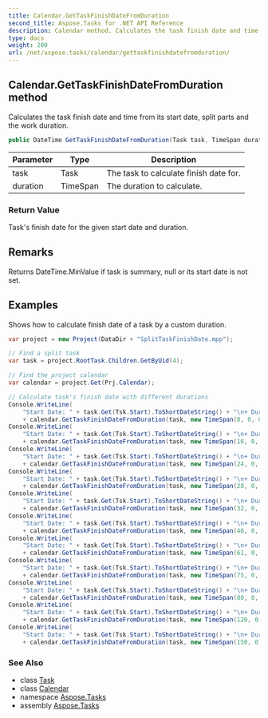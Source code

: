 ```yaml
---
title: Calendar.GetTaskFinishDateFromDuration
second_title: Aspose.Tasks for .NET API Reference
description: Calendar method. Calculates the task finish date and time from its start date split parts and the work duration
type: docs
weight: 200
url: /net/aspose.tasks/calendar/gettaskfinishdatefromduration/
---
```

## Calendar.GetTaskFinishDateFromDuration method

Calculates the task finish date and time from its start date, split parts and the work duration.

```csharp
public DateTime GetTaskFinishDateFromDuration(Task task, TimeSpan duration)
```

| Parameter | Type | Description |
| --- | --- | --- |
| task | Task | The task to calculate finish date for. |
| duration | TimeSpan | The duration to calculate. |

### Return Value

Task's finish date for the given start date and duration.

## Remarks

Returns DateTime.MinValue if task is summary, null or its start date is not set.

## Examples

Shows how to calculate finish date of a task by a custom duration.

```csharp
var project = new Project(DataDir + "SplitTaskFinishDate.mpp");

// Find a split task
var task = project.RootTask.Children.GetByUid(4);

// Find the project calendar
var calendar = project.Get(Prj.Calendar);

// Calculate task's finish date with different durations
Console.WriteLine(
    "Start Date: " + task.Get(Tsk.Start).ToShortDateString() + "\n+ Duration 8 hours\nFinish Date: "
    + calendar.GetTaskFinishDateFromDuration(task, new TimeSpan(8, 0, 0)));
Console.WriteLine(
    "Start Date: " + task.Get(Tsk.Start).ToShortDateString() + "\n+ Duration 16 hours\nFinish Date: "
    + calendar.GetTaskFinishDateFromDuration(task, new TimeSpan(16, 0, 0)));
Console.WriteLine(
    "Start Date: " + task.Get(Tsk.Start).ToShortDateString() + "\n+ Duration 24 hours\nFinish Date: "
    + calendar.GetTaskFinishDateFromDuration(task, new TimeSpan(24, 0, 0)));
Console.WriteLine(
    "Start Date: " + task.Get(Tsk.Start).ToShortDateString() + "\n+ Duration 28 hours\nFinish Date: "
    + calendar.GetTaskFinishDateFromDuration(task, new TimeSpan(28, 0, 0)));
Console.WriteLine(
    "Start Date: " + task.Get(Tsk.Start).ToShortDateString() + "\n+ Duration 32 hours\nFinish Date: "
    + calendar.GetTaskFinishDateFromDuration(task, new TimeSpan(32, 0, 0)));
Console.WriteLine(
    "Start Date: " + task.Get(Tsk.Start).ToShortDateString() + "\n+ Duration 46 hours\nFinish Date: "
    + calendar.GetTaskFinishDateFromDuration(task, new TimeSpan(46, 0, 0)));
Console.WriteLine(
    "Start Date: " + task.Get(Tsk.Start).ToShortDateString() + "\n+ Duration 61 hours\nFinish Date: "
    + calendar.GetTaskFinishDateFromDuration(task, new TimeSpan(61, 0, 0)));
Console.WriteLine(
    "Start Date: " + task.Get(Tsk.Start).ToShortDateString() + "\n+ Duration 75 hours\nFinish Date: "
    + calendar.GetTaskFinishDateFromDuration(task, new TimeSpan(75, 0, 0)));
Console.WriteLine(
    "Start Date: " + task.Get(Tsk.Start).ToShortDateString() + "\n+ Duration 80 hours\nFinish Date: "
    + calendar.GetTaskFinishDateFromDuration(task, new TimeSpan(80, 0, 0)));
Console.WriteLine(
    "Start Date: " + task.Get(Tsk.Start).ToShortDateString() + "\n+ Duration 120 hours\nFinish Date: "
    + calendar.GetTaskFinishDateFromDuration(task, new TimeSpan(120, 0, 0)));
Console.WriteLine(
    "Start Date: " + task.Get(Tsk.Start).ToShortDateString() + "\n+ Duration 150 hours\nFinish Date: "
    + calendar.GetTaskFinishDateFromDuration(task, new TimeSpan(150, 0, 0)));
```

### See Also

* class [Task](../../task/)
* class [Calendar](../)
* namespace [Aspose.Tasks](../../calendar/)
* assembly [Aspose.Tasks](../../../)


